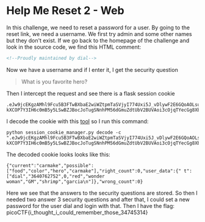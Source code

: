 # Help Me Reset 2 - Web

In this challenge, we need to reset a password for a user. By going to the reset link, we need a username. We first try admin and some other names but they don't exist. If we go back to the homepage of the challenge and look in the source code, we find this HTML comment:
```html
<!--Proudly maintained by dial-->
```

Now we have a username and if I enter it, I get the security question
> What is you favorite hero?

Then I intercept the request and see there is a flask session cookie
```
.eJw9jcEKgzAMhl9Fcu5B3FTwBXbaE2wiWZtpmTaSVjyI774Uxi5J_vDlywF2E6GQoAOLsuCHwMDKMfrXTNA94M3sdGV5ZtE-kXCOP7Y3IH6c0mB5y5LSwBZJBocJoTugSNnhPM56dGmuZdtUbV2BUVAoi3cOjqTYecGg8XbXEifxy6rDiGI9PgP0p5LCYfw_Or8kYjut.DpNb4g.8AVlDjrqQ9tR_6JGM2cdwlgsLmI
```

I decode the cookie with this [tool](https://github.com/noraj/flask-session-cookie-manager) so I run this command:
```
python session_cookie_manager.py decode -c ".eJw9jcEKgzAMhl9Fcu5B3FTwBXbaE2wiWZtpmTaSVjyI774Uxi5J_vDlywF2E6GQoAOLsuCHwMDKMfrXTNA94M3sdGV5ZtE-kXCOP7Y3IH6c0mB5y5LSwBZJBocJoTugSNnhPM56dGmuZdtUbV2BUVAoi3cOjqTYecGg8XbXEifxy6rDiGI9PgP0p5LCYfw_Or8kYjut.DpNb4g.8AVlDjrqQ9tR_6JGM2cdwlgsLmI"
```

The decoded cookie looks looks like this:
```
{"current":"carmake","possible":["food","color","hero","carmake"],"right_count":0,"user_data":{" t":["dial","3640762752",0,"red","wonder woman","GM","shrimp","garcia\n"]},"wrong_count":0}
```

Here we see that the answers to the security questions are stored. So then I needed two answer 3 security questions and after that, I could set a new password for the user dial and login with that. Then I have the flag: picoCTF{i_thought_i_could_remember_those_34745314}